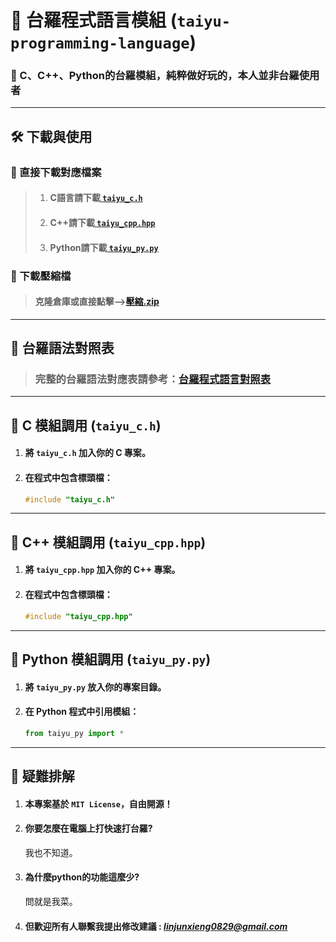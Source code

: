 # 📜 台羅程式語言模組 (`taiyu-programming-language`)
### 🚀 C、C++、Python的台羅模組，純粹做好玩的，本人並非台羅使用者

---

## 🛠️ **下載與使用**
### **🔹 直接下載對應檔案**
> 1. #### C語言請下載[ `taiyu_c.h` ](https://github.com/Alan20050829/taiyu-programming-language/blob/main/taiyu_c.h)
> 2. #### C++請下載[ `taiyu_cpp.hpp` ](https://github.com/Alan20050829/taiyu-programming-language/blob/main/taiyu_cpp.hpp)
> 3. #### Python請下載[ `taiyu_py.py` ](https://github.com/Alan20050829/taiyu-programming-language/blob/main/taiyu_py.py)
### **🔹 下載壓縮檔**
> #### 克隆倉庫或直接點擊-->[壓縮.zip](https://github.com/Alan20050829/taiyu-programming-language/archive/refs/heads/main.zip)

---
## 🔗 **台羅語法對照表**

> ### 完整的台羅語法對應表請參考：[台羅程式語言對照表](taiyu_language_mapping.md)


---

## 🔹 **C 模組調用 (`taiyu_c.h`)**
1. #### **將 `taiyu_c.h` 加入你的 C 專案**。
2. #### **在程式中包含標頭檔**：
   ```c
   #include "taiyu_c.h"
   ```

---

## 🔹 **C++ 模組調用 (`taiyu_cpp.hpp`)**
1. #### **將 `taiyu_cpp.hpp` 加入你的 C++ 專案**。
2. #### **在程式中包含標頭檔**：
   ```cpp
   #include "taiyu_cpp.hpp"
   ```

---

## 🔹 **Python 模組調用 (`taiyu_py.py`)**
1. #### **將 `taiyu_py.py` 放入你的專案目錄**。
2. #### **在 Python 程式中引用模組**：
   ```python
   from taiyu_py import *
   ```

---

## 📜 **疑難排解**
1. #### **本專案基於 `MIT License`，自由開源！**
2. #### **你要怎麼在電腦上打快速打台羅?**  
   我也不知道。  
3. #### **為什麼python的功能這麼少?**  
   問就是我菜。  
4. #### **但歡迎所有人聯繫我提出修改建議 : *linjunxieng0829@gmail.com***



